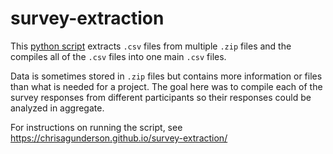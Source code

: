 # survey-extraction

This [python script](https://github.com/chrisagunderson/survey-extraction/blob/master/extract-csv-from-zip-files.py) extracts `.csv` files from multiple `.zip` files and the compiles all of the `.csv` files into one main `.csv` files.

Data is sometimes stored in `.zip` files but contains more information or files than what is needed for a project. The goal here was to compile each of the survey responses from different participants so their responses could be analyzed in aggregate.

For instructions on running the script, see https://chrisagunderson.github.io/survey-extraction/